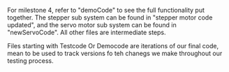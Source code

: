 For milestone 4, refer to "demoCode" to see the full functionality put together. 
The stepper sub system can be found in "stepper motor code updated", and the servo motor sub system can be found in "newServoCode".
All other files are intermediate steps.

Files starting with Testcode Or Democode are iterations of our final code, mean to be used to track versions fo teh chanegs we make throughout our testing process. 

